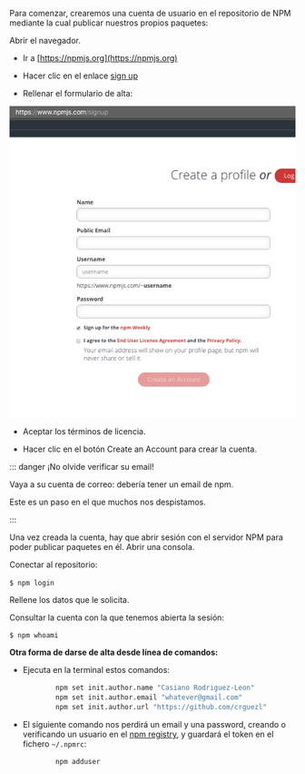 
Para comenzar, crearemos una cuenta de usuario en el repositorio de NPM mediante la cual publicar nuestros propios paquetes:

Abrir el navegador.

* Ir a [https://npmjs.org](https://npmjs.org)

* Hacer clic en el enlace [sign up](https://www.npmjs.com/login)

* Rellenar el formulario de alta:

![Formulario para crear la cuenta en npmjs.org](./crearcuentanpm.png)

* Aceptar los términos de licencia.

* Hacer clic en el botón Create an Account para crear la cuenta.


::: danger ¡No olvide verificar su email!

Vaya a su cuenta de correo: debería tener un email de npm.

Este es un paso en el que muchos nos despistamos.

:::

Una vez creada la cuenta, hay que abrir sesión con el servidor NPM para poder publicar paquetes en él. Abrir una consola.

Conectar al repositorio: 

`$ npm login`

Rellene los datos que le solicita.

Consultar la cuenta con la que tenemos abierta la sesión:

```
$ npm whoami
```

**Otra forma de darse de alta desde línea de comandos:**

* Ejecuta en la terminal estos comandos:

	```bash
			npm set init.author.name "Casiano Rodriguez-Leon"
			npm set init.author.email "whatever@gmail.com"
			npm set init.author.url "https://github.com/crguezl"
	```
* El siguiente comando nos perdirá un email y una  password, creando o verificando 
un usuario en el [npm registry](https://docs.npmjs.com/misc/registry), y 
guardará el token en el fichero 
`~/.npmrc`:

	```bash
			npm adduser
	```
